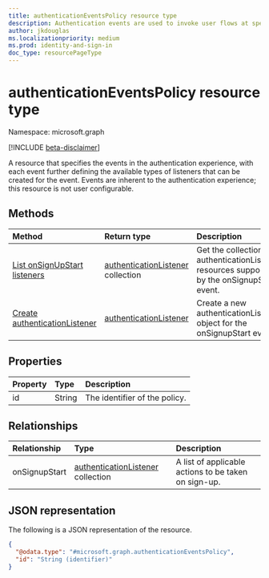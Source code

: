 ```yaml
---
title: authenticationEventsPolicy resource type
description: Authentication events are used to invoke user flows at specific points in the authentication flow.
author: jkdouglas
ms.localizationpriority: medium
ms.prod: identity-and-sign-in
doc_type: resourcePageType
---
```


# authenticationEventsPolicy resource type

Namespace: microsoft.graph

[!INCLUDE [beta-disclaimer](../../includes/beta-disclaimer.md)]

A resource that specifies the events in the authentication experience, with each event further defining the available types of listeners that can be created for the event. Events are inherent to the authentication experience; this resource is not user configurable.

## Methods

| Method                                                                                   | Return type                                                                 | Description                                                                                  |
| :--------------------------------------------------------------------------------------- | :-------------------------------------------------------------------------- | :------------------------------------------------------------------------------------------- |
| [List onSignUpStart listeners](../api/authenticationeventspolicy-list-onsignupstart.md)  | [authenticationListener](../resources/authenticationlistener.md) collection | Get the collection of authenticationListener resources supported by the onSignupStart event. |
| [Create authenticationListener](../api/authenticationeventspolicy-post-onsignupstart.md) | [authenticationListener](../resources/authenticationlistener.md)            | Create a new authenticationListener object for the onSignupStart event.                      |

## Properties

| Property | Type   | Description                   |
| :------- | :----- | :---------------------------- |
| id       | String | The identifier of the policy. |

## Relationships

| Relationship  | Type                                                                        | Description                                          |
| :------------ | :-------------------------------------------------------------------------- | :--------------------------------------------------- |
| onSignupStart | [authenticationListener](../resources/authenticationlistener.md) collection | A list of applicable actions to be taken on sign-up. |

## JSON representation

The following is a JSON representation of the resource.

<!-- {
  "blockType": "resource",
  "keyProperty": "id",
  "@odata.type": "microsoft.graph.authenticationEventsPolicy",
  "openType": false
}
-->

```json
{
  "@odata.type": "#microsoft.graph.authenticationEventsPolicy",
  "id": "String (identifier)"
}
```
